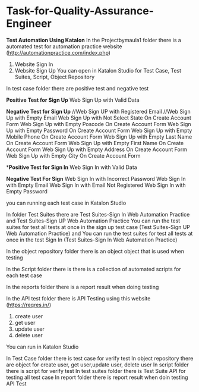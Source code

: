 # Task-for-Quality-Assurance-Engineer

**Test Automation Using Katalon**
In the Projectbymaula1 folder there is a automated test for automation practice website (http://automationpractice.com/index.php)
1. Website Sign In
2. Website Sign Up
You can open in Katalon Studio for Test Case, Test Suites, Script, Object Repository

In test case folder there are positive test and negative test

**Positive Test for Sign Up**
Web Sign Up with Valid Data

**Negative Test for Sign Up**
//Web Sign UP with Registered Email
//Web Sign Up with Empty Email
Web Sign Up with Not Select State On Create Account Form
Web Sign Up with Empty Poscode On Create Account Form
Web Sign Up with Empty Password On Create Account Form
Web Sign Up with Empty Mobile Phone On Create Account Form
Web Sign Up with Empty Last Name On Create Account Form
Web Sign Up with Empty First Name On Create Account Form
Web Sign Up with Empty Address On Create Account Form
Web Sign Up with Empty City On Create Account Form

***Positive Test for Sign In**
Web Sign In with Valid Data

**Negative Test For Sign**
Web Sign In with Incorrect Password
Web Sign In with Empty Email
Web Sign In with Email Not Registered
Web Sign In with Empty Password

you can running each test case in Katalon Studio


In folder Test Suites there are Test Suites-Sign In Web Automation Practice and Test Suites-Sign UP Web Automation Practice
You can run the test suites for test all tests at once in the sign up test case (Test Suites-Sign UP Web Automation Practice) and You can run the test suites for test all tests at once in the test Sign In (Test Suites-Sign In Web Automation Practice)

In the object repository folder there is an object object that is used when testing

In the Script folder there is there is a collection of automated scripts for each test case

In the reports folder there is a report result when doing testing

In the API test folder there is API Testing using this website (https://reqres.in/) 
1. create user
2. get user
3. update user
4. delete user

You can run in Katalon Studio

In Test Case folder there is test case for verify test
In object repository there are object for create user, get user,update user, delete user
In script folder there is script for verify test
In test suites folder there is Test Suite API for testing all test case
In report folder there is report result  when doin testing API Test
